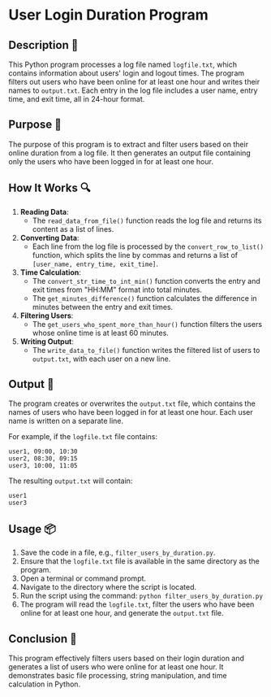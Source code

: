 # User Login Duration Program

## Description 📝

This Python program processes a log file named `logfile.txt`, which contains information about users' login and logout times. The program filters out users who have been online for at least one hour and writes their names to `output.txt`. Each entry in the log file includes a user name, entry time, and exit time, all in 24-hour format.

## Purpose 🎯

The purpose of this program is to extract and filter users based on their online duration from a log file. It then generates an output file containing only the users who have been logged in for at least one hour.

## How It Works 🔍

1. **Reading Data**:
    - The `read_data_from_file()` function reads the log file and returns its content as a list of lines.
2. **Converting Data**:
    - Each line from the log file is processed by the `convert_row_to_list()` function, which splits the line by commas and returns a list of `[user_name, entry_time, exit_time]`.
3. **Time Calculation**:
    - The `convert_str_time_to_int_min()` function converts the entry and exit times from "HH:MM" format into total minutes.
    - The `get_minutes_difference()` function calculates the difference in minutes between the entry and exit times.
4. **Filtering Users**:
    - The `get_users_who_spent_more_than_hour()` function filters the users whose online time is at least 60 minutes.
5. **Writing Output**:
    - The `write_data_to_file()` function writes the filtered list of users to `output.txt`, with each user on a new line.

## Output 📜

The program creates or overwrites the `output.txt` file, which contains the names of users who have been logged in for at least one hour. Each user name is written on a separate line.

For example, if the `logfile.txt` file contains:

```
user1, 09:00, 10:30
user2, 08:30, 09:15
user3, 10:00, 11:05
```

The resulting `output.txt` will contain:

```
user1
user3
```

## Usage 📦

1. Save the code in a file, e.g., `filter_users_by_duration.py`.
2. Ensure that the `logfile.txt` file is available in the same directory as the program.
3. Open a terminal or command prompt.
4. Navigate to the directory where the script is located.
5. Run the script using the command:
   `python filter_users_by_duration.py`
6. The program will read the `logfile.txt`, filter the users who have been online for at least one hour, and generate the `output.txt` file.

## Conclusion 🚀

This program effectively filters users based on their login duration and generates a list of users who were online for at least one hour. It demonstrates basic file processing, string manipulation, and time calculation in Python.
